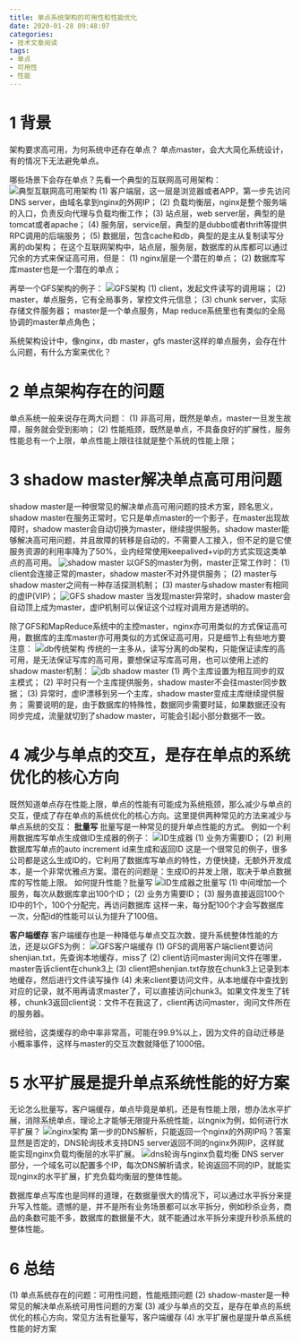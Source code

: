 ```yaml
---
title: 单点系统架构的可用性和性能优化
date: 2020-01-28 09:48:07
categories:
- 技术文章阅读
tags:
- 单点
- 可用性
- 性能
---
```


# 1 背景
架构要求高可用，为何系统中还存在单点？
单点master，会大大简化系统设计，有的情况下无法避免单点。

哪些场景下会存在单点？先看一个典型的互联网高可用架构：
  ![典型互联网高可用架构](/pic/tech7_shp1.png)
(1) 客户端层，这一层是浏览器或者APP，第一步先访问DNS server，由域名拿到nginx的外网IP；
(2) 负载均衡层，nginx是整个服务端的入口，负责反向代理与负载均衡工作；
(3) 站点层，web server层，典型的是tomcat或者apache；
(4) 服务层，service层，典型的是dubbo或者thrift等提供RPC调用的后端服务；
(5) 数据层，包含cache和db，典型的是主从复制读写分离的db架构；
在这个互联网架构中，站点层，服务层，数据库的从库都可以通过冗余的方式来保证高可用，但是：
(1) nginx层是一个潜在的单点；
(2) 数据库写库master也是一个潜在的单点；

再举一个GFS架构的例子：
  ![GFS架构](/pic/tech7_shp2.png)
(1) client，发起文件读写的调用端；
(2) master，单点服务，它有全局事务，掌控文件元信息；
(3) chunk server，实际存储文件服务器；
master是一个单点服务，Map reduce系统里也有类似的全局协调的master单点角色；

系统架构设计中，像nginx，db master，gfs master这样的单点服务，会存在什么问题，有什么方案来优化？

# 2 单点架构存在的问题
单点系统一般来说存在两大问题：
(1) 非高可用，既然是单点，master一旦发生故障，服务就会受到影响；
(2) 性能瓶颈，既然是单点，不具备良好的扩展性，服务性能总有一个上限，单点性能上限往往就是整个系统的性能上限；

# 3 shadow master解决单点高可用问题
shadow master是一种很常见的解决单点高可用问题的技术方案，顾名思义，shadow master在服务正常时，它只是单点master的一个影子，在master出现故障时，shadow master会自动切换为master，继续提供服务。shadow master能够解决高可用问题，并且故障的转移是自动的，不需要人工接入，但不足的是它使服务资源的利用率降为了50%，业内经常使用keepalived+vip的方式实现这类单点的高可用。
  ![shadow master](/pic/tech7_shp3.png)
以GFS的master为例，master正常工作时：
(1) client会连接正常的master，shadow master不对外提供服务；
(2) master与shadow master之间有一种存活探测机制；
(3) master与shadow master有相同的虚IP(VIP)；
  ![GFS shadow master](/pic/tech7_shp4.png)
当发现master异常时，shadow master会自动顶上成为master，虚IP机制可以保证这个过程对调用方是透明的。

除了GFS和MapReduce系统中的主控master，nginx亦可用类似的方式保证高可用，数据库的主库master亦可用类似的方式保证高可用，只是细节上有些地方要注意：
  ![db传统架构](/pic/tech7_shp5.png)
传统的一主多从，读写分离的db架构，只能保证读库的高可用，是无法保证写库的高可用，要想保证写库高可用，也可以使用上述的shadow master机制：
  ![db shadow master](/pic/tech7_shp6.png)
(1) 两个主库设置为相互同步的双主模式；
(2) 平时只有一个主库提供服务，shadow master不会往master同步数据；
(3) 异常时，虚IP漂移到另一个主库，shadow master变成主库继续提供服务；
需要说明的是，由于数据库的特殊性，数据同步需要时延，如果数据还没有同步完成，流量就切到了shadow master，可能会引起小部分数据不一致。

# 4 减少与单点的交互，是存在单点的系统优化的核心方向
既然知道单点存在性能上限，单点的性能有可能成为系统瓶颈，那么减少与单点的交互，便成了存在单点的系统优化的核心方向。这里提供两种常见的方法来减少与单点系统的交互：
**批量写**
批量写是一种常见的提升单点性能的方式。
例如一个利用数据库写单点生成做ID生成器的例子：
  ![ID生成器](/pic/tech7_shp7.png)
(1) 业务方需要ID；
(2) 利用数据库写单点的auto increment id来生成和返回ID
这是一个很常见的例子，很多公司都是这么生成ID的，它利用了数据库写单点的特性，方便快捷，无额外开发成本，是一个非常优雅点方案。潜在的问题是：生成ID的并发上限，取决于单点数据库的写性能上限。
如何提升性能？批量写
  ![ID生成器之批量写](/pic/tech7_shp8.png)
(1) 中间增加一个服务，每次从数据库拿出100个ID；
(2) 业务方需要ID；
(3) 服务直接返回100个ID中的1个，100个分配完，再访问数据库
这样一来，每分配100个才会写数据库一次，分配id的性能可以认为提升了100倍。

**客户端缓存**
客户端缓存也是一种降低与单点交互次数，提升系统整体性能的方法，还是以GFS为例：
  ![GFS客户端缓存](/pic/tech7_shp9.png)
(1) GFS的调用客户端client要访问shenjian.txt，先查询本地缓存，miss了
(2) client访问master询问文件在哪里，master告诉client在chunk3上
(3) client把shenjian.txt存放在chunk3上记录到本地缓存，然后进行文件读写操作
(4) 未来client要访问文件，从本地缓存中查找到对应的记录，就不用再请求master了，可以直接访问chunk3。如果文件发生了转移，chunk3返回client说：文件不在我这了，client再访问master，询问文件所在的服务器。

据经验，这类缓存的命中率非常高，可能在99.9%以上，因为文件的自动迁移是小概率事件，这样与master的交互次数就降低了1000倍。

# 5 水平扩展是提升单点系统性能的好方案
无论怎么批量写，客户端缓存，单点毕竟是单机，还是有性能上限，想办法水平扩展，消除系统单点，理论上才能够无限提升系统性能，以ngnix为例，如何进行水平扩展？
  ![nginx架构](/pic/tech7_shp10.png)
第一步的DNS解析，只能返回一个nginx的外网IP吗？答案显然是否定的，DNS轮询技术支持DNS server返回不同的nginx外网IP，这样就能实现nginx负载均衡层的水平扩展。
  ![dns轮询与nginx负载均衡](/pic/tech7_shp11.png)
DNS server部分，一个域名可以配置多个IP，每次DNS解析请求，轮询返回不同的IP，就能实现nginx的水平扩展，扩充负载均衡层的整体性能。

数据库单点写库也是同样的道理，在数据量很大的情况下，可以通过水平拆分来提升写入性能。遗憾的是，并不是所有业务场景都可以水平拆分，例如秒杀业务，商品的条数可能不多，数据库的数据量不大，就不能通过水平拆分来提升秒杀系统的整体性能。

# 6 总结
(1) 单点系统存在的问题：可用性问题，性能瓶颈问题
(2) shadow-master是一种常见的解决单点系统可用性问题的方案
(3) 减少与单点的交互，是存在单点的系统优化的核心方向，常见方法有批量写，客户端缓存
(4) 水平扩展也是提升单点系统性能的好方案